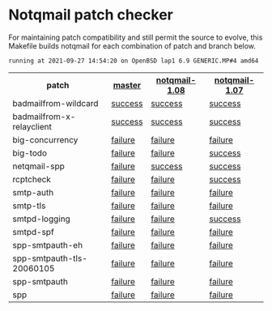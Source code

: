 Notqmail patch checker
======================
For maintaining patch compatibility and still permit the source to evolve, this Makefile builds notqmail for each combination of patch and branch below.

	running at 2021-09-27 14:54:20 on OpenBSD lap1 6.9 GENERIC.MP#4 amd64

<table>
	<tr>
		<th>patch</th>
		<th><a href=/8c53cd40a3329d682a905decb1f8734fa1ba2e9a>master</a></th>
		<th><a href=/e77f33bd5f614e967b0716a72dd706462d36a477>notqmail-1.08</a></th>
		<th><a href=/aab15b1fea8a6c48953bf152a334d6a1840184c3>notqmail-1.07</a></th>
	</tr>
	<tr>
		<td>badmailfrom-wildcard</td>
		<td><a href=notqmail-8c53cd40a3329d682a905decb1f8734fa1ba2e9a-badmailfrom-wildcard.log>success</a></td>
		<td><a href=notqmail-e77f33bd5f614e967b0716a72dd706462d36a477-badmailfrom-wildcard.log>success</a></td>
		<td><a href=notqmail-aab15b1fea8a6c48953bf152a334d6a1840184c3-badmailfrom-wildcard.log>success</a></td>
	</tr>
	<tr>
		<td>badmailfrom-x-relayclient</td>
		<td><a href=notqmail-8c53cd40a3329d682a905decb1f8734fa1ba2e9a-badmailfrom-x-relayclient.log>success</a></td>
		<td><a href=notqmail-e77f33bd5f614e967b0716a72dd706462d36a477-badmailfrom-x-relayclient.log>success</a></td>
		<td><a href=notqmail-aab15b1fea8a6c48953bf152a334d6a1840184c3-badmailfrom-x-relayclient.log>success</a></td>
	</tr>
	<tr>
		<td>big-concurrency</td>
		<td><a href=notqmail-8c53cd40a3329d682a905decb1f8734fa1ba2e9a-big-concurrency.log>failure</a></td>
		<td><a href=notqmail-e77f33bd5f614e967b0716a72dd706462d36a477-big-concurrency.log>failure</a></td>
		<td><a href=notqmail-aab15b1fea8a6c48953bf152a334d6a1840184c3-big-concurrency.log>failure</a></td>
	</tr>
	<tr>
		<td>big-todo</td>
		<td><a href=notqmail-8c53cd40a3329d682a905decb1f8734fa1ba2e9a-big-todo.log>failure</a></td>
		<td><a href=notqmail-e77f33bd5f614e967b0716a72dd706462d36a477-big-todo.log>failure</a></td>
		<td><a href=notqmail-aab15b1fea8a6c48953bf152a334d6a1840184c3-big-todo.log>success</a></td>
	</tr>
	<tr>
		<td>netqmail-spp</td>
		<td><a href=notqmail-8c53cd40a3329d682a905decb1f8734fa1ba2e9a-netqmail-spp.log>failure</a></td>
		<td><a href=notqmail-e77f33bd5f614e967b0716a72dd706462d36a477-netqmail-spp.log>success</a></td>
		<td><a href=notqmail-aab15b1fea8a6c48953bf152a334d6a1840184c3-netqmail-spp.log>success</a></td>
	</tr>
	<tr>
		<td>rcptcheck</td>
		<td><a href=notqmail-8c53cd40a3329d682a905decb1f8734fa1ba2e9a-rcptcheck.log>failure</a></td>
		<td><a href=notqmail-e77f33bd5f614e967b0716a72dd706462d36a477-rcptcheck.log>failure</a></td>
		<td><a href=notqmail-aab15b1fea8a6c48953bf152a334d6a1840184c3-rcptcheck.log>success</a></td>
	</tr>
	<tr>
		<td>smtp-auth</td>
		<td><a href=notqmail-8c53cd40a3329d682a905decb1f8734fa1ba2e9a-smtp-auth.log>failure</a></td>
		<td><a href=notqmail-e77f33bd5f614e967b0716a72dd706462d36a477-smtp-auth.log>failure</a></td>
		<td><a href=notqmail-aab15b1fea8a6c48953bf152a334d6a1840184c3-smtp-auth.log>failure</a></td>
	</tr>
	<tr>
		<td>smtp-tls</td>
		<td><a href=notqmail-8c53cd40a3329d682a905decb1f8734fa1ba2e9a-smtp-tls.log>failure</a></td>
		<td><a href=notqmail-e77f33bd5f614e967b0716a72dd706462d36a477-smtp-tls.log>failure</a></td>
		<td><a href=notqmail-aab15b1fea8a6c48953bf152a334d6a1840184c3-smtp-tls.log>failure</a></td>
	</tr>
	<tr>
		<td>smtpd-logging</td>
		<td><a href=notqmail-8c53cd40a3329d682a905decb1f8734fa1ba2e9a-smtpd-logging.log>failure</a></td>
		<td><a href=notqmail-e77f33bd5f614e967b0716a72dd706462d36a477-smtpd-logging.log>failure</a></td>
		<td><a href=notqmail-aab15b1fea8a6c48953bf152a334d6a1840184c3-smtpd-logging.log>success</a></td>
	</tr>
	<tr>
		<td>smtpd-spf</td>
		<td><a href=notqmail-8c53cd40a3329d682a905decb1f8734fa1ba2e9a-smtpd-spf.log>failure</a></td>
		<td><a href=notqmail-e77f33bd5f614e967b0716a72dd706462d36a477-smtpd-spf.log>failure</a></td>
		<td><a href=notqmail-aab15b1fea8a6c48953bf152a334d6a1840184c3-smtpd-spf.log>failure</a></td>
	</tr>
	<tr>
		<td>spp-smtpauth-eh</td>
		<td><a href=notqmail-8c53cd40a3329d682a905decb1f8734fa1ba2e9a-spp-smtpauth-eh.log>failure</a></td>
		<td><a href=notqmail-e77f33bd5f614e967b0716a72dd706462d36a477-spp-smtpauth-eh.log>failure</a></td>
		<td><a href=notqmail-aab15b1fea8a6c48953bf152a334d6a1840184c3-spp-smtpauth-eh.log>failure</a></td>
	</tr>
	<tr>
		<td>spp-smtpauth-tls-20060105</td>
		<td><a href=notqmail-8c53cd40a3329d682a905decb1f8734fa1ba2e9a-spp-smtpauth-tls-20060105.log>failure</a></td>
		<td><a href=notqmail-e77f33bd5f614e967b0716a72dd706462d36a477-spp-smtpauth-tls-20060105.log>failure</a></td>
		<td><a href=notqmail-aab15b1fea8a6c48953bf152a334d6a1840184c3-spp-smtpauth-tls-20060105.log>failure</a></td>
	</tr>
	<tr>
		<td>spp-smtpauth</td>
		<td><a href=notqmail-8c53cd40a3329d682a905decb1f8734fa1ba2e9a-spp-smtpauth.log>failure</a></td>
		<td><a href=notqmail-e77f33bd5f614e967b0716a72dd706462d36a477-spp-smtpauth.log>failure</a></td>
		<td><a href=notqmail-aab15b1fea8a6c48953bf152a334d6a1840184c3-spp-smtpauth.log>failure</a></td>
	</tr>
	<tr>
		<td>spp</td>
		<td><a href=notqmail-8c53cd40a3329d682a905decb1f8734fa1ba2e9a-spp.log>failure</a></td>
		<td><a href=notqmail-e77f33bd5f614e967b0716a72dd706462d36a477-spp.log>failure</a></td>
		<td><a href=notqmail-aab15b1fea8a6c48953bf152a334d6a1840184c3-spp.log>failure</a></td>
	</tr>
</table>
